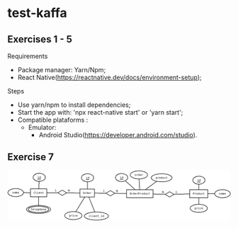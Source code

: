 # test-kaffa

## Exercises 1 - 5

Requirements

- Package manager: Yarn/Npm;
- React Native(https://reactnative.dev/docs/environment-setup);

Steps

- Use yarn/npm to install dependencies;
- Start the app with: 'npx react-native start' or 'yarn start';
- Compatible plataforms :
  - Emulator:
    - Android Studio(https://developer.android.com/studio).

## Exercise 7

![](src/NumberSeven/Diagram.png)
